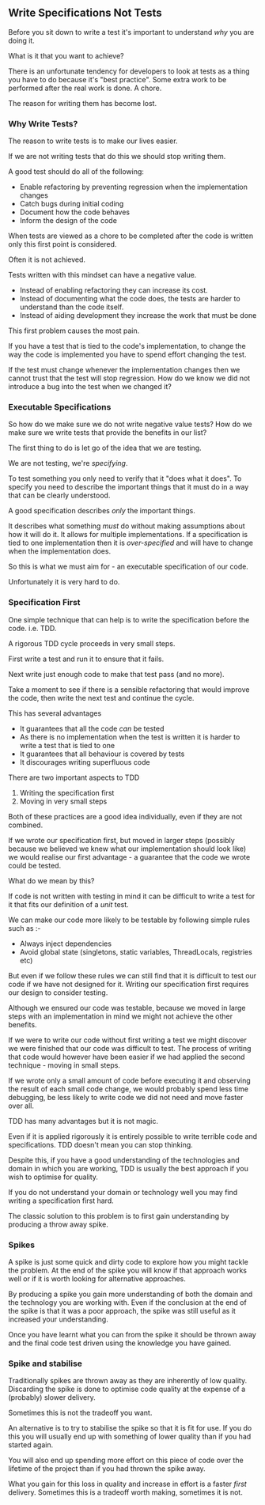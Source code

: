 ## Write Specifications Not Tests

Before you sit down to write a test it's important to understand *why* you are doing it. 

What is it that you want to achieve?

There is an unfortunate tendency for developers to look at tests as a thing you have to do because it's "best practice". Some extra work to be performed after the real work is done. A chore.

The reason for writing them has become lost.

### Why Write Tests?

The reason to write tests is to make our lives easier.

If we are not writing tests that do this we should stop writing them.

A good test should do all of the following:

* Enable refactoring by preventing regression when the implementation changes
* Catch bugs during initial coding
* Document how the code behaves
* Inform the design of the code

When tests are viewed as a chore to be completed after the code is written only this first point is considered. 

Often it is not achieved.

Tests written with this mindset can have a negative value. 

* Instead of enabling refactoring they can increase its cost.
* Instead of documenting what the code does, the tests are harder to understand than the code itself.
* Instead of aiding development they increase the work that must be done

This first problem causes the most pain. 

If you have a test that is tied to the code's implementation, to change the way the code is implemented you have to spend effort changing the test.

If the test must change whenever the implementation changes then we cannot trust that the test will stop regression. How do we know we did not introduce a bug into the test when we changed it?

### Executable Specifications

So how do we make sure we do not write negative value tests? How do we make sure we write tests that provide the benefits in our list?

The first thing to do is let go of the idea that we are testing.

We are not testing, we're *specifying*.

To test something you only need to verify that it "does what it does". To specify you need to describe the important things that it must do in a way that can be clearly understood.

A good specification describes *only* the important things. 

It describes what something *must* do without making assumptions about how it will do it. It allows for multiple implementations. If a specification is tied to one implementation then it is *over-specified* and will have to change when the implementation does.

So this is what we must aim for - an executable specification of our code.

Unfortunately it is very hard to do.

### Specification First

One simple technique that can help is to write the specification before the code. i.e. TDD.

A rigorous TDD cycle proceeds in very small steps.

First write a test and run it to ensure that it fails.

Next write just enough code to make that test pass (and no more).

Take a moment to see if there is a sensible refactoring that would improve the code, then write the next test and continue the cycle.

This has several advantages

* It guarantees that all the code *can* be tested
* As there is no implementation when the test is written it is harder to write a test that is tied to one
* It guarantees that all behaviour is covered by tests
* It discourages writing superfluous code

There are two important aspects to TDD

1. Writing the specification first
2. Moving in very small steps

Both of these practices are a good idea individually, even if they are not combined.

If we wrote our specification first, but moved in larger steps (possibly because we believed we knew what our implementation should look like) we would realise our first advantage - a guarantee that the code we wrote could be tested. 

What do we mean by this?

If code is not written with testing in mind it can be difficult to write a test for it that fits our definition of a *unit* test. 

We can make our code more likely to be testable by following simple rules such as :-

* Always inject dependencies
* Avoid global state (singletons, static variables, ThreadLocals, registries etc)

But even if we follow these rules we can still find that it is difficult to test our code if we have not designed for it. Writing our specification first requires our design to consider testing.

Although we ensured our code was testable, because we moved in large steps with an implementation in mind we might not achieve the other benefits.

If we were to write our code without first writing a test we might discover we were finished that our code was difficult to test. The process of writing that code would however have been easier if we had applied the second technique - moving in small steps.

If we wrote only a small amount of code before executing it and observing the result of each small code change, we would probably spend less time debugging, be less likely to write code we did not need and move faster over all.

TDD has many advantages but it is not magic.

Even if it is applied rigorously it is entirely possible to write terrible code and specifications. TDD doesn't mean you can stop thinking. 

Despite this, if you have a good understanding of the technologies and domain in which you are working, TDD is usually the best approach if you wish to optimise for quality.

If you do not understand your domain or technology well you may find writing a specification first hard. 

The classic solution to this problem is to first gain understanding by producing a throw away spike.

### Spikes

A spike is just some quick and dirty code to explore how you might tackle the problem. At the end of the spike you will know if that approach works well or if it is worth looking for alternative approaches.

By producing a spike you gain more understanding of both the domain and the technology you are working with. Even if the conclusion at the end of the spike is that it was a poor approach, the spike was still useful as it increased your understanding.

Once you have learnt what you can from the spike it should be thrown away and the final code test driven using the knowledge you have gained.

### Spike and stabilise

Traditionally spikes are thrown away as they are inherently of low quality. Discarding the spike is done to optimise code quality at the expense of a (probably) slower delivery.

Sometimes this is not the tradeoff you want.

An alternative is to try to stabilise the spike so that it is fit for use. If you do this you will usually end up with something of lower quality than if you had started again.

You will also end up spending more effort on this piece of code over the lifetime of the project than if you had thrown the spike away. 

What you gain for this loss in quality and increase in effort is a faster *first* delivery. Sometimes this is a tradeoff worth making, sometimes it is not.

